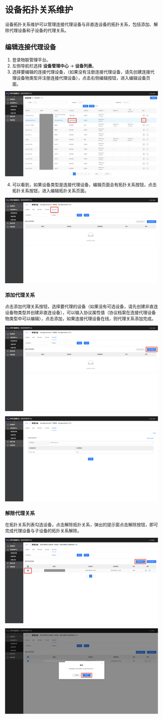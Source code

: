 # 设备拓扑关系维护

设备拓扑关系维护可以管理连接代理设备与非直连设备的拓扑关系，包括添加、解除代理设备和子设备的代理关系。

## 编辑连接代理设备

1. 登录物联管理平台。
2. 左侧导航栏选择 **设备管理中心** -> **设备列表**。
3. 选择要编辑的连接代理设备，（如果没有注册连接代理设备，请先创建连接代理设备物类型并注册连接代理设备），点击右侧编辑按钮，进入编辑设备页面。

![编辑连接代理设备](../../../../image/IoT/IoT-Core/Best-Practices/Device-Gateway-Topo/Edit-Agent-Device-Button.png)

4. 可以看到，如果设备类型是连接代理设备，编辑页面会有拓扑关系按钮，点击拓扑关系按钮，进入编辑拓扑关系页面。

![编辑拓扑关系](../../../../image/IoT/IoT-Core/Best-Practices/Device-Gateway-Topo/Topo-Relation-Button.png)

### 添加代理关系

点击添加代理关系按钮，选择要代理的设备（如果没有可选设备，请先创建非直连设备物类型并创建非直连设备），可以输入协议属性值（协议档案在连接代理设备物类型中可以编辑），点击添加，如果连接代理设备在线，则代理关系添加完成。

![添加代理关系](../../../../image/IoT/IoT-Core/Best-Practices/Device-Gateway-Topo/Add-Agent-Relation.png)

![添加代理关系](../../../../image/IoT/IoT-Core/Best-Practices/Device-Gateway-Topo/Add-Agent-Relation-Info.png)

### 解除代理关系

在拓扑关系列表勾选设备，点击解除拓扑关系，弹出的提示窗点击解除按钮，即可完成代理设备与子设备的拓扑关系解除。

![解除代理关系](../../../../image/IoT/IoT-Core/Best-Practices/Device-Gateway-Topo/Remove-Agent-Relation.png)

![解除代理关系](../../../../image/IoT/IoT-Core/Best-Practices/Device-Gateway-Topo/Remove-Agent-Relation-Confirm.png)